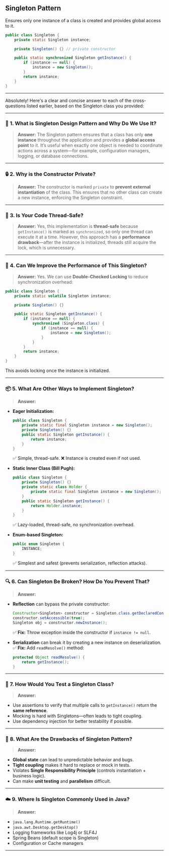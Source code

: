 ## Singleton Pattern

Ensures only one instance of a class is created and provides global access to it.

```java
public class Singleton {
    private static Singleton instance;

    private Singleton() {} // private constructor

    public static synchronized Singleton getInstance() {
        if (instance == null) {
            instance = new Singleton();
        }
        return instance;
    }
}
```

---

Absolutely! Here's a clear and concise answer to each of the cross-questions listed earlier, based on the Singleton class you provided:

---

### 🔁 **1. What is Singleton Design Pattern and Why Do We Use It?**

> **Answer:**
> The Singleton pattern ensures that a class has only **one instance** throughout the application and provides a **global access point** to it. It’s useful when exactly one object is needed to coordinate actions across a system—for example, configuration managers, logging, or database connections.

---

### 🔒 **2. Why is the Constructor Private?**

> **Answer:**
> The constructor is marked `private` to **prevent external instantiation** of the class. This ensures that no other class can create a new instance, enforcing the Singleton constraint.

---

### 🧵 **3. Is Your Code Thread-Safe?**

> **Answer:**
> Yes, this implementation is **thread-safe** because `getInstance()` is marked as `synchronized`, so only one thread can execute it at a time.
> However, this approach has a **performance drawback**—after the instance is initialized, threads still acquire the lock, which is unnecessary.

---

### 🐌 **4. Can We Improve the Performance of This Singleton?**

> **Answer:**
> Yes. We can use **Double-Checked Locking** to reduce synchronization overhead:

```java
public class Singleton {
    private static volatile Singleton instance;

    private Singleton() {}

    public static Singleton getInstance() {
        if (instance == null) {
            synchronized (Singleton.class) {
                if (instance == null) {
                    instance = new Singleton();
                }
            }
        }
        return instance;
    }
}
```

This avoids locking once the instance is initialized.

---

### 📦 **5. What Are Other Ways to Implement Singleton?**

> **Answer:**

* **Eager Initialization:**

  ```java
  public class Singleton {
      private static final Singleton instance = new Singleton();
      private Singleton() {}
      public static Singleton getInstance() {
          return instance;
      }
  }
  ```

  ✅ Simple, thread-safe. ❌ Instance is created even if not used.

* **Static Inner Class (Bill Pugh):**

  ```java
  public class Singleton {
      private Singleton() {}
      private static class Holder {
          private static final Singleton instance = new Singleton();
      }
      public static Singleton getInstance() {
          return Holder.instance;
      }
  }
  ```

  ✅ Lazy-loaded, thread-safe, no synchronization overhead.

* **Enum-based Singleton:**

  ```java
  public enum Singleton {
      INSTANCE;
  }
  ```

  ✅ Simplest and safest (prevents serialization, reflection attacks).

---

### 🔍 **6. Can Singleton Be Broken? How Do You Prevent That?**

> **Answer:**

* **Reflection** can bypass the private constructor:

  ```java
  Constructor<Singleton> constructor = Singleton.class.getDeclaredConstructor();
  constructor.setAccessible(true);
  Singleton obj = constructor.newInstance();
  ```

  ✅ **Fix:** Throw exception inside the constructor if `instance != null`.

* **Serialization** can break it by creating a new instance on deserialization.
  ✅ **Fix:** Add `readResolve()` method:

  ```java
  protected Object readResolve() {
      return getInstance();
  }
  ```

---

### 🧪 **7. How Would You Test a Singleton Class?**

> **Answer:**

* Use assertions to verify that multiple calls to `getInstance()` return the **same reference**.
* Mocking is hard with Singletons—often leads to tight coupling.
* Use dependency injection for better testability if possible.

---

### 🧠 **8. What Are the Drawbacks of Singleton Pattern?**

> **Answer:**

* **Global state** can lead to unpredictable behavior and bugs.
* **Tight coupling** makes it hard to replace or mock in tests.
* Violates **Single Responsibility Principle** (controls instantiation + business logic).
* Can make **unit testing** and **parallelism** difficult.

---

### ☁️ **9. Where Is Singleton Commonly Used in Java?**

> **Answer:**

* `java.lang.Runtime.getRuntime()`
* `java.awt.Desktop.getDesktop()`
* Logging frameworks like Log4j or SLF4J
* Spring Beans (default scope is Singleton)
* Configuration or Cache managers

---
